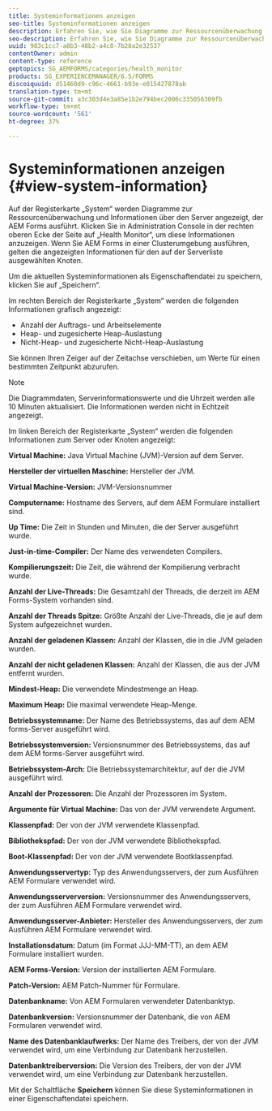```yaml
---
title: Systeminformationen anzeigen
seo-title: Systeminformationen anzeigen
description: Erfahren Sie, wie Sie Diagramme zur Ressourcenüberwachung und Informationen über den Server anzeigen, der AEM Forms ausführt.
seo-description: Erfahren Sie, wie Sie Diagramme zur Ressourcenüberwachung und Informationen über den Server anzeigen, der AEM Forms ausführt.
uuid: 983c1cc7-a8b3-48b2-a4c8-7b28a2e32537
contentOwner: admin
content-type: reference
geptopics: SG_AEMFORMS/categories/health_monitor
products: SG_EXPERIENCEMANAGER/6.5/FORMS
discoiquuid: d51460d9-c96c-4661-b93e-e015427878ab
translation-type: tm+mt
source-git-commit: a3c303d4e3a85e1b2e794bec2006c335056309fb
workflow-type: tm+mt
source-wordcount: '561'
ht-degree: 37%

---
```



# Systeminformationen anzeigen {#view-system-information}

Auf der Registerkarte „System“ werden Diagramme zur Ressourcenüberwachung und Informationen über den Server angezeigt, der AEM Forms ausführt. Klicken Sie in Administration Console in der rechten oberen Ecke der Seite auf „Health Monitor“, um diese Informationen anzuzeigen. Wenn Sie AEM Forms in einer Clusterumgebung ausführen, gelten die angezeigten Informationen für den auf der Serverliste ausgewählten Knoten.

Um die aktuellen Systeminformationen als Eigenschaftendatei zu speichern, klicken Sie auf „Speichern“.

Im rechten Bereich der Registerkarte „System“ werden die folgenden Informationen grafisch angezeigt:

* Anzahl der Auftrags- und Arbeitselemente
* Heap- und zugesicherte Heap-Auslastung
* Nicht-Heap- und zugesicherte Nicht-Heap-Auslastung

Sie können Ihren Zeiger auf der Zeitachse verschieben, um Werte für einen bestimmten Zeitpunkt abzurufen.

>[!NOTE]
>
>Die Diagrammdaten, Serverinformationswerte und die Uhrzeit werden alle 10 Minuten aktualisiert. Die Informationen werden nicht in Echtzeit angezeigt.

Im linken Bereich der Registerkarte „System“ werden die folgenden Informationen zum Server oder Knoten angezeigt:

**Virtual Machine:** Java Virtual Machine (JVM)-Version auf dem Server.

**Hersteller der virtuellen Maschine:** Hersteller der JVM.

**Virtual Machine-Version:** JVM-Versionsnummer

**Computername:** Hostname des Servers, auf dem AEM Formulare installiert sind.

**Up Time:** Die Zeit in Stunden und Minuten, die der Server ausgeführt wurde.

**Just-in-time-Compiler:** Der Name des verwendeten Compilers.

**Kompilierungszeit:** Die Zeit, die während der Kompilierung verbracht wurde.

**Anzahl der Live-Threads:** Die Gesamtzahl der Threads, die derzeit im AEM Forms-System vorhanden sind.

**Anzahl der Threads Spitze:** Größte Anzahl der Live-Threads, die je auf dem System aufgezeichnet wurden.

**Anzahl der geladenen Klassen:** Anzahl der Klassen, die in die JVM geladen wurden.

**Anzahl der nicht geladenen Klassen:** Anzahl der Klassen, die aus der JVM entfernt wurden.

**Mindest-Heap:** Die verwendete Mindestmenge an Heap.

**Maximum Heap:** Die maximal verwendete Heap-Menge.

**Betriebssystemname:** Der Name des Betriebssystems, das auf dem AEM forms-Server ausgeführt wird.

**Betriebssystemversion:** Versionsnummer des Betriebssystems, das auf dem AEM forms-Server ausgeführt wird.

**Betriebssystem-Arch:** Die Betriebssystemarchitektur, auf der die JVM ausgeführt wird.

**Anzahl der Prozessoren:** Die Anzahl der Prozessoren im System.

**Argumente für Virtual Machine:** Das von der JVM verwendete Argument.

**Klassenpfad:** Der von der JVM verwendete Klassenpfad.

**Bibliothekspfad:** Der von der JVM verwendete Bibliothekspfad.

**Boot-Klassenpfad:** Der von der JVM verwendete Bootklassenpfad.

**Anwendungsservertyp:** Typ des Anwendungsservers, der zum Ausführen AEM Formulare verwendet wird.

**Anwendungsserverversion:** Versionsnummer des Anwendungsservers, der zum Ausführen AEM Formulare verwendet wird.

**Anwendungsserver-Anbieter:** Hersteller des Anwendungsservers, der zum Ausführen AEM Formulare verwendet wird.

**Installationsdatum:** Datum (im Format JJJ-MM-TT), an dem AEM Formulare installiert wurden.

**AEM Forms-Version:** Version der installierten AEM Formulare.

**Patch-Version:** AEM Patch-Nummer für Formulare.

**Datenbankname:** Von AEM Formularen verwendeter Datenbanktyp.

**Datenbankversion:** Versionsnummer der Datenbank, die von AEM Formularen verwendet wird.

**Name des Datenbanklaufwerks:** Der Name des Treibers, der von der JVM verwendet wird, um eine Verbindung zur Datenbank herzustellen.

**Datenbanktreiberversion:** Die Version des Treibers, der von der JVM verwendet wird, um eine Verbindung zur Datenbank herzustellen.

Mit der Schaltfläche **Speichern** können Sie diese Systeminformationen in einer Eigenschaftendatei speichern.

